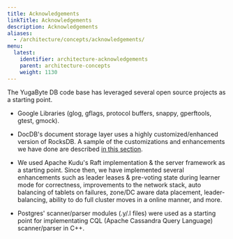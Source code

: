 ```yaml
---
title: Acknowledgements
linkTitle: Acknowledgements
description: Acknowledgements
aliases:
  - /architecture/concepts/acknowledgements/
menu:
  latest:
    identifier: architecture-acknowledgements
    parent: architecture-concepts
    weight: 1130
---
```


The YugaByte DB code base has leveraged several open source projects as a starting point.

* Google Libraries (glog, gflags, protocol buffers, snappy, gperftools, gtest, gmock).

* DocDB's document storage layer uses a highly customized/enhanced version of RocksDB. A sample of the customizations and enhancements we have done are described [in this section](../persistence/).

* We used Apache Kudu's Raft implementation & the server framework as a starting point. Since then, we have implemented several enhancements such as leader leases & pre-voting state during learner mode for correctness, improvements to the network stack, auto balancing of tablets on failures, zone/DC aware data placement, leader-balancing, ability to do full cluster moves in a online manner, and more.

* Postgres' scanner/parser modules (.y/.l files) were used as a starting point for implementating CQL (Apache Cassandra Query Language) scanner/parser in C++.
